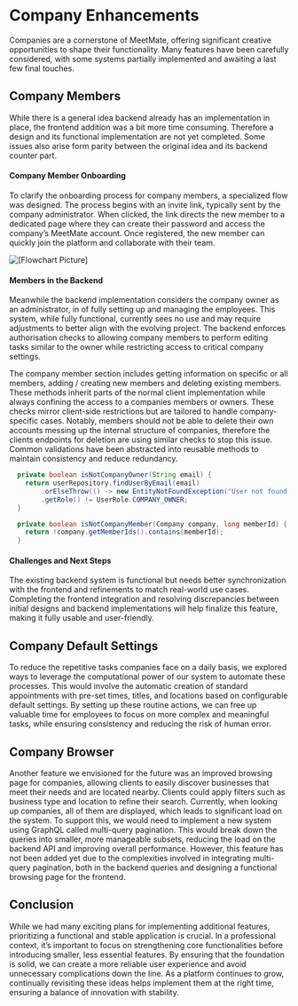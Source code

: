 # Company Enhancements

Companies are a cornerstone of MeetMate, offering significant creative opportunities to shape their functionality. Many features have been carefully considered, with some systems partially implemented and awaiting a last few final touches. 

## Company Members
While there is a general idea backend already has an implementation in place, the frontend addition was a bit more time consuming. Therefore a design and its functional implementation are not yet completed. Some issues also arise form parity between the original idea and its backend counter part.

#### Company Member Onboarding
To clarify the onboarding process for company members, a specialized flow was designed. The process begins with an invite link, typically sent by the company administrator. When clicked, the link directs the new member to a dedicated page where they can create their password and access the company’s MeetMate account. Once registered, the new member can quickly join the platform and collaborate with their team.

![[Flowchart Picture]](../../assets/member-start.png)

#### Members in the Backend
Meanwhile the backend implementation considers the company owner as an administrator, in of fully setting up and managing the employees. This system, while fully functional, currently sees no use and may require adjustments to better align with the evolving project. The backend enforces authorisation checks to allowing company members to perform editing tasks similar to the owner while restricting access to critical company settings.

The company member section includes getting information on specific or all members, adding / creating new members and deleting existing members. These methods inherit parts of the normal client implementation while always confining the access to a companies members or owners. These checks mirror client-side restrictions but are tailored to handle company-specific cases. Notably, members should not be able to delete their own accounts messing up the internal structure of companies, therefore the clients endpoints for deletion are using similar checks to stop this issue. Common validations have been abstracted into reusable methods to maintain consistency and reduce redundancy.

```java
  private boolean isNotCompanyOwner(String email) {
    return userRepository.findUserByEmail(email)
        .orElseThrow(() -> new EntityNotFoundException("User not found!"))
        .getRole() != UserRole.COMPANY_OWNER;
  }

  private boolean isNotCompanyMember(Company company, long memberId) {
    return !company.getMemberIds().contains(memberId);
  }
```

#### Challenges and Next Steps
The existing backend system is functional but needs better synchronization with the frontend and refinements to match real-world use cases. Completing the frontend integration and resolving discrepancies between initial designs and backend implementations will help finalize this feature, making it fully usable and user-friendly.


## Company Default Settings
To reduce the repetitive tasks companies face on a daily basis, we explored ways to leverage the computational power of our system to automate these processes. This would involve the automatic creation of standard appointments with pre-set times, titles, and locations based on configurable default settings. By setting up these routine actions, we can free up valuable time for employees to focus on more complex and meaningful tasks, while ensuring consistency and reducing the risk of human error.

## Company Browser
Another feature we envisioned for the future was an improved browsing page for companies, allowing clients to easily discover businesses that meet their needs and are located nearby. Clients could apply filters such as business type and location to refine their search. Currently, when looking up companies, all of them are displayed, which leads to significant load on the system. To support this, we would need to implement a new system using GraphQL called multi-query pagination. This would break down the queries into smaller, more manageable subsets, reducing the load on the backend API and improving overall performance. However, this feature has not been added yet due to the complexities involved in integrating multi-query pagination, both in the backend queries and designing a functional browsing page for the frontend.

## Conclusion
While we had many exciting plans for implementing additional features, prioritizing a functional and stable application is crucial. In a professional context, it’s important to focus on strengthening core functionalities before introducing smaller, less essential features. By ensuring that the foundation is solid, we can create a more reliable user experience and avoid unnecessary complications down the line. As a platform continues to grow, continually revisiting these ideas helps implement them at the right time, ensuring a balance of innovation with stability.